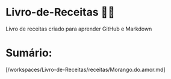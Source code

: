 # Livro-de-Receitas 👩‍🍳
Livro de receitas criado para aprender GitHub e Markdown
# Sumário: 
[/workspaces/Livro-de-Receitas/receitas/Morango.do.amor.md]
